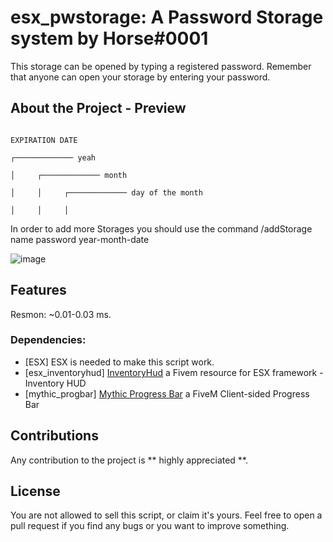 # esx_pwstorage: A Password Storage system by Horse#0001
This storage can be opened by typing a registered password. Remember that anyone can open your storage by entering your password.
 
## About the Project - Preview
                                                                                     EXPIRATION DATE
                                                                                    ┌───────────── yeah
                                                                                    │     ┌───────────── month
                                                                                    │     │     ┌───────────── day of the month
                                                                                    │     │     │
In order to add more Storages you should use the command /addStorage name password year-month-date

![image](https://user-images.githubusercontent.com/42266290/123836354-48443380-d912-11eb-966d-64ffdec1901e.png)

## Features

Resmon: ~0.01-0.03 ms.

### Dependencies:
* [ESX] ESX is needed to make this script work.
* [esx_inventoryhud] [InventoryHud](https://github.com/Trsak/esx_inventoryhud) a Fivem resource for ESX framework - Inventory HUD
* [mythic_progbar] [Mythic Progress Bar](https://github.com/HalCroves/mythic_progbar) a FiveM Client-sided Progress Bar

## Contributions

Any contribution to the project is ** highly appreciated **.

## License

You are not allowed to sell this script, or claim it's yours. Feel free to open a pull request if you find any bugs or you want to improve something.
